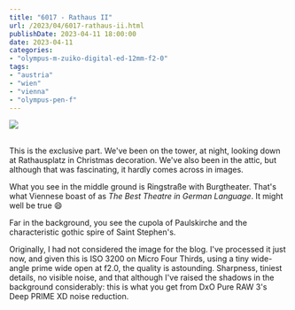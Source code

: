 ```yaml
---
title: "6017 - Rathaus II"
url: /2023/04/6017-rathaus-ii.html
publishDate: 2023-04-11 18:00:00
date: 2023-04-11
categories:
- "olympus-m-zuiko-digital-ed-12mm-f2-0"
tags:
- "austria"
- "wien"
- "vienna"
- "olympus-pen-f"
---
```

<div class="container">
<div class="center"><a target="_blank" href="https://d25zfm9zpd7gm5.cloudfront.net/1200x1200/2019/20191202_192520-ORF_DxO_DeepPRIMEXD_lr.jpg"><img class="webfeedsFeaturedVisual" src="https://d25zfm9zpd7gm5.cloudfront.net/0600x0600/2019/20191202_192520-ORF_DxO_DeepPRIMEXD_lr.jpg" /></a></div>
</div>
<br />

This is the exclusive part. We've been on the tower, at
night, looking down at Rathausplatz in Christmas decoration.
We've also been in the attic, but although that was
fascinating, it hardly comes across in images.

What you see in the middle ground is Ringstraße with
Burgtheater. That's what Viennese boast of as _The Best
Theatre in German Language_. It might well be true :smile:

Far in the background, you see the cupola of Paulskirche and
the characteristic gothic spire of Saint Stephen's.

Originally, I had not considered the image for the blog.
I've processed it just now, and given this is ISO 3200 on
Micro Four Thirds, using a tiny wide-angle prime wide open
at f2.0, the quality is astounding. Sharpness, tiniest
details, no visible noise, and that although I've raised the
shadows in the background considerably: this is what you get
from DxO Pure RAW 3's Deep PRIME XD noise reduction.
